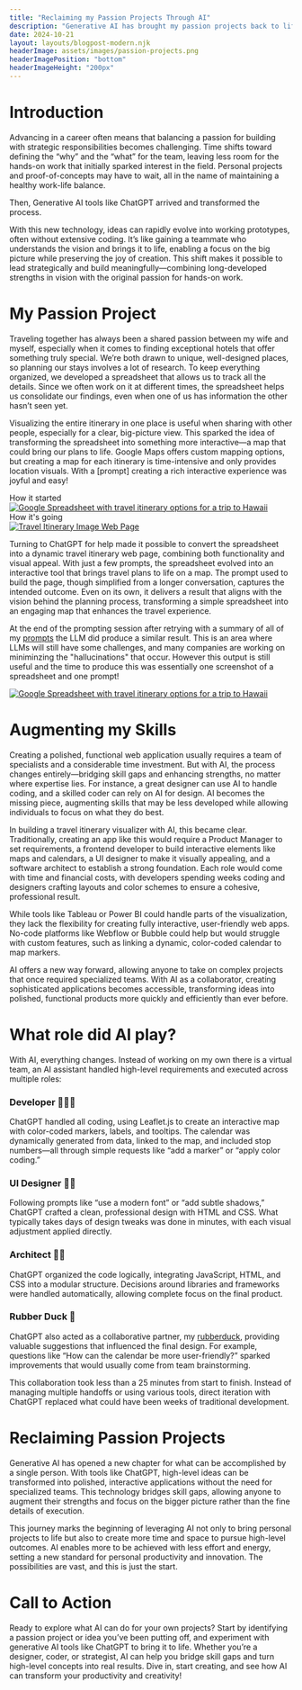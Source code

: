 ```yaml
---
title: "Reclaiming my Passion Projects Through AI"
description: "Generative AI has brought my passion projects back to life. As a VP focused on strategy, my time to build has dwindled, but with ChatGPT acting as developer, designer, and collaborator, I can now turn high-level ideas into real applications without writing code. It’s a game-changer, enabling anyone to create without boundaries."
date: 2024-10-21
layout: layouts/blogpost-modern.njk
headerImage: assets/images/passion-projects.png
headerImagePosition: "bottom"
headerImageHeight: "200px"
---
```


# Introduction

Advancing in a career often means that balancing a passion for building with strategic responsibilities becomes challenging. Time shifts toward defining the “why” and the “what” for the team, leaving less room for the hands-on work that initially sparked interest in the field. Personal projects and proof-of-concepts may have to wait, all in the name of maintaining a healthy work-life balance.

Then, Generative AI tools like ChatGPT arrived and transformed the process.

With this new technology, ideas can rapidly evolve into working prototypes, often without extensive coding. It’s like gaining a teammate who understands the vision and brings it to life, enabling a focus on the big picture while preserving the joy of creation. This shift makes it possible to lead strategically and build meaningfully—combining long-developed strengths in vision with the original passion for hands-on work.

# My Passion Project

Traveling together has always been a shared passion between my wife and myself, especially when it comes to finding exceptional hotels that offer something truly special. We’re both drawn to unique, well-designed places, so planning our stays involves a lot of research. To keep everything organized, we developed a spreadsheet that allows us to track all the details. Since we often work on it at different times, the spreadsheet helps us consolidate our findings, even when one of us has information the other hasn’t seen yet.

Visualizing the entire itinerary in one place is useful when sharing with other people, especially for a clear, big-picture view. This sparked the idea of transforming the spreadsheet into something more interactive—a map that could bring our plans to life. Google Maps offers custom mapping options, but creating a map for each itinerary is time-intensive and only provides location visuals. With a [prompt] creating a rich interactive experience was joyful and easy!

<div class="image-row">
  <div class="image-container">
    <div class="image-caption">How it started</div>
	<a href="{{ baseUrl }}assets/images/passion-projects/travel-options-sheet.png" target="_blank">
      <img src="{{ baseUrl }}assets/images/passion-projects/travel-options-sheet.png" alt="Google Spreadsheet with travel itinerary options for a trip to Hawaii" class="preview-image">
    </a>
  </div>
  
  <div class="image-container">
    <div class="image-caption">How it's going</div>
	<a href="{{ baseUrl }}assets/images/passion-projects/travel-itinerary.png" target="_blank">
      <img src="{{ baseUrl }}assets/images/passion-projects/travel-itinerary.png" alt="Travel Itinerary Image Web Page" class="preview-image">
    </a>
  </div>
</div>

Turning to ChatGPT for help made it possible to convert the spreadsheet into a dynamic travel itinerary web page, combining both functionality and visual appeal. With just a few prompts, the spreadsheet evolved into an interactive tool that brings travel plans to life on a map. The prompt used to build the page, though simplified from a longer conversation, captures the intended outcome. Even on its own, it delivers a result that aligns with the vision behind the planning process, transforming a simple spreadsheet into an engaging map that enhances the travel experience.

At the end of the prompting session after retrying with a summary of all of my [prompts](/posts/subposts/passion-projects-prompt/) the LLM did produce a similar result. This is an area where LLMs will still have some challenges, and many companies are working on miniminzing the "hallucinations" that occur. However this output is still useful and the time to produce this was essentially one screenshot of a spreadsheet and one prompt!

<div class="image-row">
  <a href="{{ baseUrl }}assets/images/passion-projects/consistency.png" target="_blank" class="image-container">
    <img src="{{ baseUrl }}assets/images/passion-projects/consistency.png" alt="Google Spreadsheet with travel itinerary options for a trip to Hawaii" class="preview-image">
  </a>
</div>

# Augmenting my Skills

Creating a polished, functional web application usually requires a team of specialists and a considerable time investment. But with AI, the process changes entirely—bridging skill gaps and enhancing strengths, no matter where expertise lies. For instance, a great designer can use AI to handle coding, and a skilled coder can rely on AI for design. AI becomes the missing piece, augmenting skills that may be less developed while allowing individuals to focus on what they do best.

In building a travel itinerary visualizer with AI, this became clear. Traditionally, creating an app like this would require a Product Manager to set requirements, a frontend developer to build interactive elements like maps and calendars, a UI designer to make it visually appealing, and a software architect to establish a strong foundation. Each role would come with time and financial costs, with developers spending weeks coding and designers crafting layouts and color schemes to ensure a cohesive, professional result.

While tools like Tableau or Power BI could handle parts of the visualization, they lack the flexibility for creating fully interactive, user-friendly web apps. No-code platforms like Webflow or Bubble could help but would struggle with custom features, such as linking a dynamic, color-coded calendar to map markers.

AI offers a new way forward, allowing anyone to take on complex projects that once required specialized teams. With AI as a collaborator, creating sophisticated applications becomes accessible, transforming ideas into polished, functional products more quickly and efficiently than ever before.

# What role did AI play?

With AI, everything changes. Instead of working on my own there is a virtual team, an AI assistant handled high-level requirements and executed across multiple roles:

### Developer 👩🏻‍💻
ChatGPT handled all coding, using Leaflet.js to create an interactive map with color-coded markers, labels, and tooltips. The calendar was dynamically generated from data, linked to the map, and included stop numbers—all through simple requests like “add a marker” or “apply color coding.”

### UI Designer 🧑‍🎨
Following prompts like “use a modern font” or “add subtle shadows,” ChatGPT crafted a clean, professional design with HTML and CSS. What typically takes days of design tweaks was done in minutes, with each visual adjustment applied directly.

### Architect 👷‍♀️
ChatGPT organized the code logically, integrating JavaScript, HTML, and CSS into a modular structure. Decisions around libraries and frameworks were handled automatically, allowing complete focus on the final product.

### Rubber Duck 🦆
ChatGPT also acted as a collaborative partner, my [rubberduck](https://en.wikipedia.org/wiki/Rubber_duck_debugging), providing valuable suggestions that influenced the final design. For example, questions like “How can the calendar be more user-friendly?” sparked improvements that would usually come from team brainstorming.

This collaboration took less than a 25 minutes from start to finish. Instead of managing multiple handoffs or using various tools, direct iteration with ChatGPT replaced what could have been weeks of traditional development.

# Reclaiming Passion Projects

Generative AI has opened a new chapter for what can be accomplished by a single person. With tools like ChatGPT, high-level ideas can be transformed into polished, interactive applications without the need for specialized teams. This technology bridges skill gaps, allowing anyone to augment their strengths and focus on the bigger picture rather than the fine details of execution.

This journey marks the beginning of leveraging AI not only to bring personal projects to life but also to create more time and space to pursue high-level outcomes. AI enables more to be achieved with less effort and energy, setting a new standard for personal productivity and innovation. The possibilities are vast, and this is just the start.

# Call to Action

Ready to explore what AI can do for your own projects? Start by identifying a passion project or idea you’ve been putting off, and experiment with generative AI tools like ChatGPT to bring it to life. Whether you’re a designer, coder, or strategist, AI can help you bridge skill gaps and turn high-level concepts into real results. Dive in, start creating, and see how AI can transform your productivity and creativity!